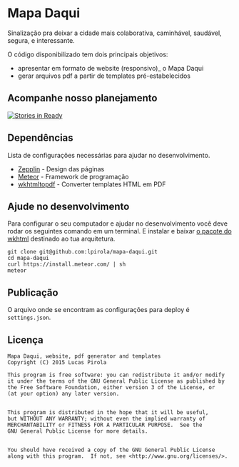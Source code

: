 # Mapa Daqui

Sinalização pra deixar a cidade mais colaborativa, caminhável, saudável, segura, e interessante.

O código disponibilizado tem dois principais objetivos:

* apresentar em formato de website (responsivo)_ o Mapa Daqui
* gerar arquivos pdf a partir de templates pré-estabelecidos

## Acompanhe nosso planejamento

[![Stories in Ready](https://badge.waffle.io/lpirola/mapa-daqui.png?label=ready&title=Ready)](http://waffle.io/lpirola/mapa-daqui)

## Dependências

Lista de configurações necessárias para ajudar no desenvolvimento.

* [Zepplin](http://zepplin.io) - Design das páginas
* [Meteor](http://meteor.com) - Framework de programação
* [wkhtmltopdf](http://wkhtmltopdf.org) - Converter templates HTML em PDF

## Ajude no desenvolvimento

Para configurar o seu computador e ajudar no desenvolvimento você deve rodar os seguintes comando em um terminal. E instalar e baixar [o pacote do wkhtml](http://wkhtmltopdf.org/downloads.html) destinado ao tua arquitetura.

```
git clone git@github.com:lpirola/mapa-daqui.git
cd mapa-daqui
curl https://install.meteor.com/ | sh
meteor
```

## Publicação

O arquivo onde se encontram as configurações para deploy é ```settings.json```.

## Licença

```
Mapa Daqui, website, pdf generator and templates
Copyright (C) 2015 Lucas Pirola

This program is free software: you can redistribute it and/or modify
it under the terms of the GNU General Public License as published by
the Free Software Foundation, either version 3 of the License, or
(at your option) any later version.


This program is distributed in the hope that it will be useful,
but WITHOUT ANY WARRANTY; without even the implied warranty of
MERCHANTABILITY or FITNESS FOR A PARTICULAR PURPOSE.  See the
GNU General Public License for more details.


You should have received a copy of the GNU General Public License
along with this program.  If not, see <http://www.gnu.org/licenses/>.
```
